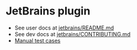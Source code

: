 # JetBrains plugin

- See user docs at [jetbrains/README.md](https://sourcegraph.com/github.com/sourcegraph/jetbrains/-/tree/README.md)
- See dev docs at [jetbrains/CONTRIBUTING.md](https://sourcegraph.com/github.com/sourcegraph/jetbrains/-/tree/CONTRIBUTING.md)
- [Manual test cases](manual_testing.md)
